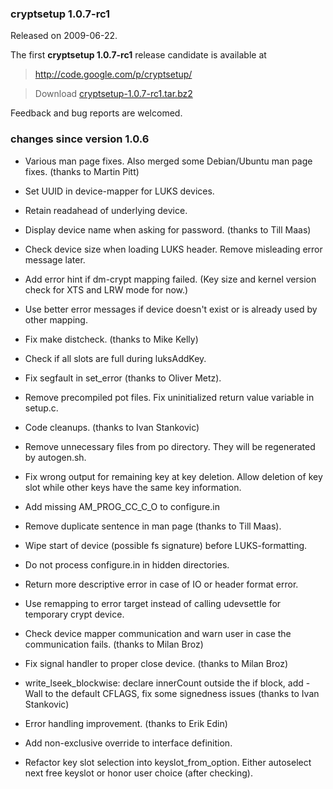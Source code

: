 ### cryptsetup 1.0.7-rc1 ###
Released on 2009-06-22.

The first **cryptsetup 1.0.7-rc1** release candidate is available at

> http://code.google.com/p/cryptsetup/

> Download [cryptsetup-1.0.7-rc1.tar.bz2](http://cryptsetup.googlecode.com/files/cryptsetup-1.0.7-rc1.tar.bz2)

Feedback and bug reports are welcomed.

### changes since version 1.0.6 ###

  * Various man page fixes. Also merged some Debian/Ubuntu man page fixes. (thanks to Martin Pitt)

  * Set UUID in device-mapper for LUKS devices.

  * Retain readahead of underlying device.

  * Display device name when asking for password. (thanks to Till Maas)

  * Check device size when loading LUKS header. Remove misleading error message later.

  * Add error hint if dm-crypt mapping failed. (Key size and kernel version check for XTS and LRW mode for now.)

  * Use better error messages if device doesn't exist or is already used by other mapping.

  * Fix make distcheck. (thanks to Mike Kelly)

  * Check if all slots are full during luksAddKey.

  * Fix segfault in set\_error (thanks to Oliver Metz).

  * Remove precompiled pot files. Fix uninitialized return value variable in setup.c.

  * Code cleanups. (thanks to Ivan Stankovic)

  * Remove unnecessary files from po directory. They will be regenerated by autogen.sh.

  * Fix wrong output for remaining key at key deletion. Allow deletion of key slot while other keys have the same key information.

  * Add missing AM\_PROG\_CC\_C\_O to configure.in

  * Remove duplicate sentence in man page (thanks to Till Maas).

  * Wipe start of device (possible fs signature) before LUKS-formatting.

  * Do not process configure.in in hidden directories.

  * Return more descriptive error in case of IO or header format error.

  * Use remapping to error target instead of calling udevsettle for temporary crypt device.

  * Check device mapper communication and warn user in case the communication fails. (thanks to Milan Broz)

  * Fix signal handler to proper close device. (thanks to Milan Broz)

  * write\_lseek\_blockwise: declare innerCount outside the if block, add -Wall to the default CFLAGS, fix some signedness issues (thanks to Ivan Stankovic)

  * Error handling improvement. (thanks to Erik Edin)

  * Add non-exclusive override to interface definition.

  * Refactor key slot selection into keyslot\_from\_option. Either autoselect next free keyslot or honor user choice (after checking).